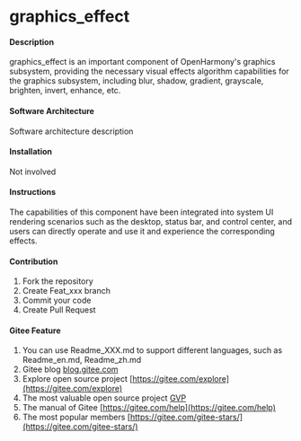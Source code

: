 # graphics_effect

#### Description
graphics_effect is an important component of OpenHarmony's graphics subsystem, providing the necessary visual effects algorithm capabilities for the graphics subsystem, including blur, shadow, gradient, grayscale, brighten, invert, enhance, etc.

#### Software Architecture
Software architecture description

#### Installation

Not involved

#### Instructions

The capabilities of this component have been integrated into system UI rendering scenarios such as the desktop, status bar, and control center, and users can directly operate and use it and experience the corresponding effects.

#### Contribution

1.  Fork the repository
2.  Create Feat_xxx branch
3.  Commit your code
4.  Create Pull Request


#### Gitee Feature

1.  You can use Readme\_XXX.md to support different languages, such as Readme\_en.md, Readme\_zh.md
2.  Gitee blog [blog.gitee.com](https://blog.gitee.com)
3.  Explore open source project [https://gitee.com/explore](https://gitee.com/explore)
4.  The most valuable open source project [GVP](https://gitee.com/gvp)
5.  The manual of Gitee [https://gitee.com/help](https://gitee.com/help)
6.  The most popular members  [https://gitee.com/gitee-stars/](https://gitee.com/gitee-stars/)
